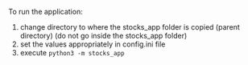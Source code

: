 To run the application:
1. change directory to where the stocks_app folder is copied (parent directory) (do not go inside the stocks_app folder)
2. set the values appropriately in config.ini file
3. execute `python3 -m stocks_app`